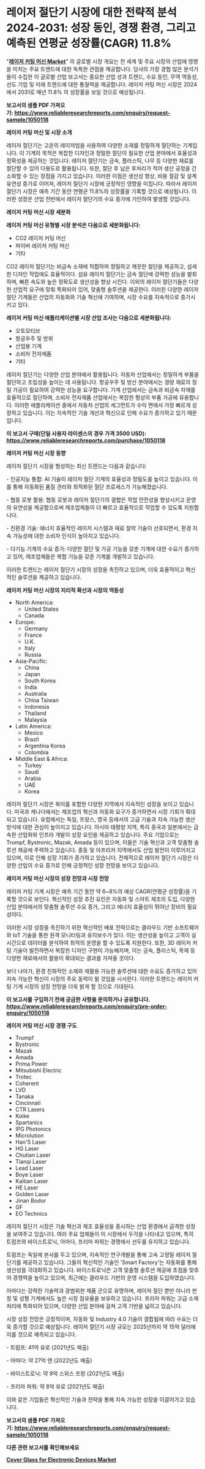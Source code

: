 <p><h1>레이저 절단기 시장에 대한 전략적 분석 2024-2031: 성장 동인, 경쟁 환경, 그리고 예측된 연평균 성장률(CAGR) 11.8%</h1></p><p>"<strong><a href="https://www.reliableresearchreports.com/laser-cutting-machines-r1050118?utm_campaign=105&utm_medium=7&utm_source=Github&utm_content=ia&utm_term=28122024&utm_id=laser-cutting-machines">레이저 커팅 머신 Market</a></strong>" 의 글로벌 시장 개요는 전 세계 및 주요 시장의 산업에 영향을 미치는 주요 트렌드에 대한 독특한 관점을 제공합니다. 당사의 가장 경험 많은 분석가들이 수집한 이 글로벌 산업 보고서는 중요한 산업 성과 트렌드, 수요 동인, 무역 역동성, 선도 기업 및 미래 트렌드에 대한 통찰력을 제공합니다. 레이저 커팅 머신 시장은 2024에서 2031로 매년 11.8% 의 성장률을 보일 것으로 예상됩니다.&nbsp;</p>
<p><strong>보고서의 샘플 PDF 가져오기:&nbsp;<a href="https://www.reliableresearchreports.com/enquiry/request-sample/1050118?utm_campaign=105&utm_medium=7&utm_source=Github&utm_content=ia&utm_term=28122024&utm_id=laser-cutting-machines">https://www.reliableresearchreports.com/enquiry/request-sample/1050118</a></strong></p>
<p><strong>레이저 커팅 머신 및 시장 소개</strong></p>
<p><p>레이저 절단기는 고온의 레이저빔을 사용하여 다양한 소재를 정밀하게 절단하는 기계입니다. 이 기계의 목적은 복잡한 디자인과 정밀한 절단이 필요한 산업 분야에서 효율성과 정확성을 제공하는 것입니다. 레이저 절단기는 금속, 플라스틱, 나무 등 다양한 재료를 절단할 수 있어 다용도로 활용됩니다. 또한, 절단 후 남은 후처리가 적어 생산 공정을 간소화할 수 있는 장점을 가지고 있습니다. 이러한 이점은 생산성 향상, 비용 절감 및 설계 유연성 증가로 이어져, 레이저 절단기 시장에 긍정적인 영향을 미칩니다. 따라서 레이저 절단기 시장은 예측 기간 동안 연평균 11.8%의 성장률을 기록할 것으로 예상됩니다. 이러한 성장은 산업 전반에서 레이저 절단기의 수요 증가에 기인하여 발생할 것입니다.</p></p>
<p><strong>레이저 커팅 머신 시장 세분화</strong></p>
<p><strong>레이저 커팅 머신 유형별 시장 분석은 다음으로 세분화됩니다:</strong></p>
<p><ul><li>CO2 레이저 커팅 머신</li><li>파이버 레이저 커팅 머신</li><li>기타</li></ul></p>
<p><p>CO2 레이저 절단기는 비금속 소재에 적합하여 정밀하고 깨끗한 절단을 제공하고, 섬세한 디자인 작업에도 효율적이다. 섬유 레이저 절단기는 금속 절단에 강력한 성능을 발휘하며, 빠른 속도와 높은 정확도로 생산성을 향상 시킨다. 이외의 레이저 절단기들은 다양한 산업적 요구에 맞춰 특화되어 있어, 맞춤형 솔루션을 제공한다. 이러한 다양한 레이저 절단 기계들은 산업의 자동화와 기술 혁신에 기여하며, 시장 수요를 지속적으로 증가시키고 있다.</p></p>
<p><strong>레이저 커팅 머신 애플리케이션별 시장 산업 조사는 다음으로 세분화됩니다:</strong></p>
<p><ul><li>오토모티브</li><li>항공우주 및 방위</li><li>산업용 기계</li><li>소비자 전자제품</li><li>기타</li></ul></p>
<p><p>레이저 절단기는 다양한 산업 분야에서 활용됩니다. 자동차 산업에서는 정밀하게 부품을 절단하고 조립성을 높이는 데 사용됩니다. 항공우주 및 방산 분야에서는 경량 재료의 정밀 가공이 필요하여 강력한 성능을 요구합니다. 기계 산업에서는 금속과 비금속 자재를 효율적으로 절단하며, 소비자 전자제품 산업에서는 복잡한 형상의 부품 가공에 유용합니다. 이러한 애플리케이션 중에서 자동차 산업의 세그먼트가 수익 면에서 가장 빠르게 성장하고 있습니다. 이는 지속적인 기술 개선과 혁신으로 인해 수요가 증가하고 있기 때문입니다.</p></p>
<p><strong>이 보고서 구매(단일 사용자 라이센스의 경우 가격 3500 USD): <a href="https://www.reliableresearchreports.com/purchase/1050118?utm_campaign=105&utm_medium=7&utm_source=Github&utm_content=ia&utm_term=28122024&utm_id=laser-cutting-machines">https://www.reliableresearchreports.com/purchase/1050118</a></strong></p>
<p><strong>레이저 커팅 머신 시장 동향</strong></p>
<p><p>레이저 절단기 시장을 형성하는 최신 트렌드는 다음과 같습니다:</p><p>- 인공지능 통합: AI 기술이 레이저 절단 기계의 효율성과 정밀도를 높이고 있습니다. 이를 통해 자동화된 품질 관리와 최적화된 절단 프로세스가 가능해졌습니다.</p><p>- 협동 로봇 활용: 협동 로봇과 레이저 절단기의 결합은 작업 안전성을 향상시키고 운영의 유연성을 제공함으로써 제조업체들이 더 빠르고 효율적으로 작업할 수 있도록 지원합니다.</p><p>- 친환경 기술: 에너지 효율적인 레이저 시스템과 재료 절약 기술이 선호되면서, 환경 지속 가능성에 대한 소비자 인식이 높아지고 있습니다.</p><p>- 다기능 기계의 수요 증가: 다양한 절단 및 가공 기능을 갖춘 기계에 대한 수요가 증가하고 있어, 제조업체들은 복합 기능을 갖춘 기계를 개발하고 있습니다.</p><p>이러한 트렌드는 레이저 절단기 시장의 성장을 촉진하고 있으며, 더욱 효율적이고 혁신적인 솔루션을 제공하고 있습니다.</p></p>
<p><strong>레이저 커팅 머신 시장의 지리적 확산과 시장의 역동성</strong></p>
<p><ul>
    <li>
        North America:
        <ul>
            <li>United States</li>
            <li>Canada</li>
        </ul>
    </li>
    <li>
        Europe:
        <ul>
            <li>Germany</li>
            <li>France</li>
            <li>U.K.</li>
            <li>Italy</li>
            <li>Russia</li>
        </ul>
    </li>
    <li>
        Asia-Pacific:
        <ul>
            <li>China</li>
            <li>Japan</li>
            <li>South Korea</li>
            <li>India</li>
            <li>Australia</li>
            <li>China Taiwan</li>
            <li>Indonesia</li>
            <li>Thailand</li>
            <li>Malaysia</li>
        </ul>
    </li>
    <li>
        Latin America:
        <ul>
            <li>Mexico</li>
            <li>Brazil</li>
            <li>Argentina Korea</li>
            <li>Colombia</li>
        </ul>
    </li>
    <li>
        Middle East & Africa:
        <ul>
            <li>Turkey</li>
            <li>Saudi</li>
            <li>Arabia</li>
            <li>UAE</li>
            <li>Korea</li>
        </ul>
    </li>
    </ul></p>
<p><p>레이저 절단기 시장은 북미를 포함한 다양한 지역에서 지속적인 성장을 보이고 있습니다. 미국과 캐나다에서는 제조업의 혁신과 자동화 요구가 증가하면서 시장 기회가 확대되고 있습니다. 유럽에서는 독일, 프랑스, 영국 등에서의 고급 기술과 지속 가능한 생산 방식에 대한 관심이 높아지고 있습니다. 아시아 태평양 지역, 특히 중국과 일본에서는 급속한 산업화와 인프라 개발이 성장 요인을 제공하고 있습니다. 주요 기업으로는 Trumpf, Bystronic, Mazak, Amada 등이 있으며, 이들은 기술 혁신과 고객 맞춤형 솔루션 제공에 주력하고 있습니다. 중동 및 아프리카 지역에서도 산업 발전이 이루어지고 있으며, 이로 인해 성장 기회가 증가하고 있습니다. 전체적으로 레이저 절단기 시장은 다양한 산업의 수요 증가로 인해 긍정적인 성장 전망을 보이고 있습니다.</p></p>
<p><strong>레이저 커팅 머신 시장의 성장 전망과 시장 전망</strong></p>
<p><p>레이저 커팅 기계 시장은 예측 기간 동안 약 6~8%의 예상 CAGR(연평균 성장률)을 기록할 것으로 보인다. 혁신적인 성장 추진 요인은 자동화 및 스마트 제조의 도입, 다양한 산업 분야에서의 맞춤형 솔루션 수요 증가, 그리고 에너지 효율성이 뛰어난 장비의 필요성이다. </p><p>이러한 시장 성장을 촉진하기 위한 혁신적인 배포 전략으로는 클라우드 기반 소프트웨어와 IoT 기술을 통한 원격 모니터링과 유지보수가 있다. 이는 생산성을 높이고 고객이 실시간으로 데이터를 분석하여 최적의 운영을 할 수 있도록 지원한다. 또한, 3D 레이저 커팅 기술이 발전하면서 복잡한 디자인 구현이 가능해지며, 이는 금속, 플라스틱, 목재 등 다양한 재료에서의 활용이 확대되는 결과를 가져올 것이다. </p><p>보다 나아가, 환경 친화적인 소재와 재활용 가능한 솔루션에 대한 수요도 증가하고 있어 지속 가능한 혁신이 시장의 주요 동력이 될 것임을 시사한다. 이러한 트렌드는 레이저 커팅 기계 시장의 성장 전망을 더욱 밝게 할 것으로 기대된다.</p></p>
<p><strong>이 보고서를 구입하기 전에 궁금한 사항을 문의하거나 공유합니다. <a href="https://www.reliableresearchreports.com/enquiry/pre-order-enquiry/1050118?utm_campaign=105&utm_medium=7&utm_source=Github&utm_content=ia&utm_term=28122024&utm_id=laser-cutting-machines">https://www.reliableresearchreports.com/enquiry/pre-order-enquiry/1050118</a></strong></p>
<p><strong>레이저 커팅 머신 시장 경쟁 구도</strong></p>
<p><ul><li>Trumpf</li><li>Bystronic</li><li>Mazak</li><li>Amada</li><li>Prima Power</li><li>Mitsubishi Electric</li><li>Trotec</li><li>Coherent</li><li>LVD</li><li>Tanaka</li><li>Cincinnati</li><li>CTR Lasers</li><li>Koike</li><li>Spartanics</li><li>IPG Photonics</li><li>Microlution</li><li>Han'S Laser</li><li>HG Laser</li><li>Chutian Laser</li><li>Tianqi Laser</li><li>Lead Laser</li><li>Boye Laser</li><li>Kaitian Laser</li><li>HE Laser</li><li>Golden Laser</li><li>Jinan Bodor</li><li>GF</li><li>EO Technics</li></ul></p>
<p><p>레이저 절단기 시장은 기술 혁신과 제조 효율성을 중시하는 산업 환경에서 급격한 성장을 보여주고 있습니다. 여러 주요 업체들이 이 시장에서 두각을 나타내고 있으며, 특히 트럼프와 바이스트로닉, 아마다, 프리마 파워는 경쟁에서 선두를 유지하고 있습니다.</p><p>트럼프는 독일에 본사를 두고 있으며, 지속적인 연구개발을 통해 고속 고정밀 레이저 절단기를 제공하고 있습니다. 그들의 혁신적인 기술인 'Smart Factory'는 자동화를 통해 생산성을 극대화하고 있습니다. 바이스트로닉은 고객 맞춤형 솔루션 제공에 초점을 맞추어 경쟁력을 높이고 있으며, 최근에는 클라우드 기반의 운영 시스템을 도입하였습니다.</p><p>아마다는 강력한 기술력과 광범위한 제품 군으로 유명하며, 레이저 절단 뿐만 아니라 펀칭 및 성형 기계에서도 높은 시장 점유율을 보유하고 있습니다. 프리마 파워는 고급 소재 처리에 특화되어 있으며, 다양한 산업 분야에 걸쳐 고객 기반을 넓히고 있습니다.</p><p>시장 성장 전망은 긍정적이며, 자동화 및 Industry 4.0 기술이 결합됨에 따라 수요는 더욱 증가할 것으로 예상됩니다. 레이저 절단기 시장 규모는 2025년까지 약 15억 달러에 이를 것으로 예측되고 있습니다.</p><p>- 트럼프: 41억 유로 (2021년도 매출)</p><p>- 아마다: 약 27억 엔 (2022년도 매출)</p><p>- 바이스트로닉: 약 9억 스위스 프랑 (2021년도 매출)</p><p>- 프리마 파워: 약 8억 유로 (2021년도 매출) </p><p>이와 같은 기업들은 혁신적인 기술과 전략을 통해 지속 가능한 성장을 이끌어가고 있습니다.</p></p>
<p><strong>보고서의 샘플 PDF 가져오기:&nbsp;<a href="https://www.reliableresearchreports.com/enquiry/request-sample/1050118?utm_campaign=105&utm_medium=7&utm_source=Github&utm_content=ia&utm_term=28122024&utm_id=laser-cutting-machines">https://www.reliableresearchreports.com/enquiry/request-sample/1050118</a></strong></p>
<p><strong></strong></p>
<p><strong></strong></p>
<p><strong></strong></p>
<p><strong></strong></p>
<p><strong>다른 관련 보고서를 확인해보세요</strong></p>
<p><strong><p><a href="https://github.com/arionmp/Market-Research-Report-List-5/blob/main/cover-glass-for-electronic-devices-market.md?utm_campaign=105&utm_medium=7&utm_source=Github&utm_content=ia&utm_term=28122024&utm_id=laser-cutting-machines">Cover Glass for Electronic Devices Market</a></p></strong></p>
<p></p>